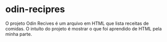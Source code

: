 # odin-recipres

O projeto Odin Recives é um arquivo em HTML que lista receitas de comidas.
O intuíto do projeto é mostrar o que foi aprendido de HTML pela minha parte.